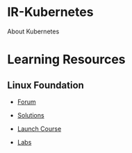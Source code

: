 # IR-Kubernetes
About Kubernetes

# Learning Resources

## Linux Foundation

- [Forum](https://www.linux.com/forums/lfs258-class-forum)

- [Solutions](https://training.linuxfoundation.org/cm/LFS258/)

- [Launch Course](https://training.linuxfoundation.org/portal)

- [Labs](./Documents/LFS258-Labs_V_2018-02-15)